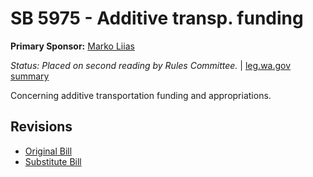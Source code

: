 # SB 5975 - Additive transp. funding
**Primary Sponsor:** [Marko Liias](/person/leg/marko.liias.md)

*Status: Placed on second reading by Rules Committee.* | [leg.wa.gov summary](https://app.leg.wa.gov/billsummary?BillNumber=5975&Year=2021)

Concerning additive transportation funding and appropriations.

## Revisions
* [Original Bill](1/)
* [Substitute Bill](S/)